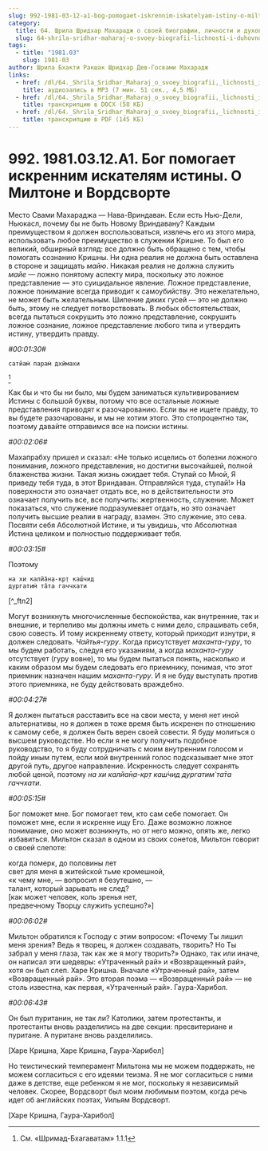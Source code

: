 ```yaml
---
slug: 992-1981-03-12-a1-bog-pomogaet-iskrennim-iskatelyam-istiny-o-miltone-i-vordsvorte
category:
  title: 64. Шрила Шридхар Махарадж о своей биографии, личности и духовном опыте
  slug: 64-shrila-sridhar-maharaj-o-svoey-biografii-lichnosti-i-duhovnom-opyte
tags:
  - title: "1981.03"
    slug: 1981-03
author: Шрила Бхакти Ракшак Шридхар Дев-Госвами Махарадж
links:
  - href: /dl/64._Shrila_Sridhar_Maharaj_o_svoey_biografii,_lichnosti_i_duhovnom_opyte/992_1981.03.12.A1_SridharMj_Bog_pomogaet_iskrennim_iskateljam_istiny_O_Miltone_i_Vordsvorte.mp3
    title: аудиозапись в MP3 (7 мин. 51 сек., 4,5 МБ)
  - href: /dl/64._Shrila_Sridhar_Maharaj_o_svoey_biografii,_lichnosti_i_duhovnom_opyte/992_1981.03.12.A1_SridharMj_Bog_pomogaet_iskrennim_iskateljam_istiny_O_Miltone_i_Vordsvorte.docx
    title: транскрипцию в DOCX (58 КБ)
  - href: /dl/64._Shrila_Sridhar_Maharaj_o_svoey_biografii,_lichnosti_i_duhovnom_opyte/992_1981.03.12.A1_SridharMj_Bog_pomogaet_iskrennim_iskateljam_istiny_O_Miltone_i_Vordsvorte.pdf
    title: транскрипцию в PDF (145 КБ)
---
```


# 992. 1981.03.12.A1. Бог помогает искренним искателям истины. О Милтоне и Вордсворте

Место Свами Махараджа — Нава-Вриндаван. Если есть Нью-Дели, Ньюкасл, почему бы не быть Новому Вриндавану? Каждым преимуществом я должен воспользоваться, извлечь его из этого мира, использовать любое преимущество в служении Кришне. То был его великий, обширный взгляд: все должно быть обращено с тем, чтобы помогать сознанию Кришны. Ни одна реалия не должна быть оставлена в стороне и защищать *майю*. Никакая реалия не должна служить *майе* — ложно понятому аспекту мира, поскольку это ложное представление — это суицидальное явление. Ложное представление, ложное понимание всегда приводит к самоубийству. Это нежелательно, не может быть желательным. Шипение диких гусей — это не должно быть, этому не следует потворствовать. В любых обстоятельствах, всегда пытаться сокрушить это ложно представление, сокрушить ложное сознание, ложное представление любого типа и утвердить истину, утвердить правду.

*#00:01:30#*

    сатйам̇ парам̇ дхӣмахи
[^_ftn1]

Как бы и что бы ни было, мы будем заниматься культивированием Истины с большой буквы, потому что все остальные ложные представления приводят к разочарованию. Если вы не ищете правду, то вы будете разочарованы, и мы не хотим этого. Это стопроцентно так, поэтому давайте отправимся все на поиски истины.

*#00:02:06#*

Махапрабху пришел и сказал: «Не только исцелись от болезни ложного понимания, ложного представления, но достигни высочайшей, полной блаженства жизни. Такая жизнь ожидает тебя. Ступай со Мной, Я приведу тебя туда, в этот Вриндаван. Отправляйся туда, ступай!» На поверхности это означает отдать все, но в действительности это означает получить все, все получить: жертвенность, служение. Может показаться, что служение подразумевает отдать, но это означает получить высшие реалии в награду, взамен. Это служение, это сева. Посвяти себя Абсолютной Истине, и ты увидишь, что Абсолютная Истина целиком и полностью поддерживает тебя.

*#00:03:15#*

Поэтому

    на хи калйа̄н̣а-кр̣т каш́чид
    дургатим̇ та̄та гаччхати
[^_ftn2]

Могут возникнуть многочисленные беспокойства, как внутренние, так и внешние, и терпеливо мы должны иметь с ними дело, спрашивать себя, свою совесть. И тому искреннему ответу, который приходит изнутри, я должен следовать. *Чайтья-гуру*. Когда присутствует *маханта-гуру*, то мы будем работать, следуя его указаниям, а когда *маханта-гуру* отсутствует (гуру вовне), то мы будем пытаться понять, насколько и каким образом мы будем следовать его приемнику, понимая, что этот приемник назначен нашим *маханта-гуру*. И я не буду выступать против этого приемника, не буду действовать враждебно.

*#00:04:27#*

Я должен пытаться расставить все на свои места, у меня нет иной альтернативы, но я должен в тоже время быть искренен по отношению к самому себе, я должен быть верен своей совести. Я буду молиться о высшем руководстве. Но если я не могу получить подобное руководство, то я буду сотрудничать с моим внутренним голосом и пойду иным путем, если мой внутренний голос подсказывает мне этот другой путь, другое направление. Искренность следует сохранять любой ценой, поэтому *на хи калйа̄н̣а-кр̣т каш́чид дургатим̇ та̄та гаччхати.*

*#00:05:15#*

Бог поможет мне. Бог помогает тем, кто сам себе помогает. Он поможет мне, если я искренне ищу Его. Даже возможно ложное понимание, оно может возникнуть, но от него можно, опять же, легко избавиться. Мильтон сказал в одном из своих сонетов, Мильтон говорит о своей слепоте:

когда померк, до половины лет\
свет для меня в житейской тьме кромешной,\
«к чему мне, — вопросил я безутешно, —\
талант, который зарывать не след?\
[как может человек, коль зренья нет,\
предвечному Творцу служить успешно?»]

*#00:06:02#*

Мильтон обратился к Господу с этим вопросом: «Почему Ты лишил меня зрения? Ведь я творец, я должен создавать, творить? Но Ты забрал у меня глаза, так как же я могу творить?» Однако, так или иначе, он написал эти шедевры: «Утраченный рай» и «Возвращенный рай», хотя он был слеп. Харе Кришна. Вначале «Утраченный рай», затем «Возвращенный рай». Это вторая поэма — «Возвращенный рай» — не столь известна, как первая, «Утраченный рай». Гаура-Харибол.

*#00:06:43#*

Он был пуританин, не так ли? Католики, затем протестанты, и протестанты вновь разделились на две секции: пресвитериане и пуритане. А пуритане вновь разделились.

[Харе Кришна, Харе Кришна, Гаура-Харибол]

Но теистический темперамент Мильтона мы не можем поддержать, не можем согласиться с его идеями теизма. Я не мог согласиться с ними даже в детстве, еще ребенком я не мог, поскольку я независимый человек. Скорее, Вордсворт был моим любимым поэтом, когда речь идет об английских поэтах, Уильям Вордсворт.

[Харе Кришна, Гаура-Харибол]



[^_ftn1]: См. «Шримад-Бхагаватам» 1.1.1

[^_ftn1]: *ш́рӣ-бхагава̄н ува̄ча: па̄ртха наивеха на̄мутра, вина̄ш́ас тасйа видйате / на хи калйа̄н̣а-кр̣т каш́чид, дургатим̇ та̄та гаччхати* — «Всевышний ответил: Партха! Не достигший совершенства йог ничего не теряет ни в материальном, ни в духовном мире. Того, кто искренен в поиске Истины, никогда не постигнет злой удел» (Бхагавад-гита, 6.40).

